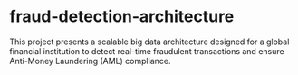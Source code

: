 # fraud-detection-architecture
This project presents a scalable big data architecture designed for a global financial institution to detect real-time fraudulent transactions and ensure Anti-Money Laundering (AML) compliance.
